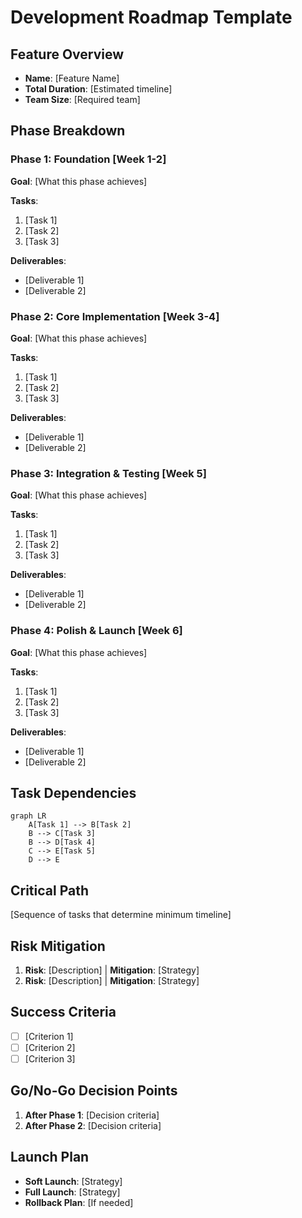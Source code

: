 # Development Roadmap Template

## Feature Overview
- **Name**: [Feature Name]
- **Total Duration**: [Estimated timeline]
- **Team Size**: [Required team]

## Phase Breakdown

### Phase 1: Foundation [Week 1-2]
**Goal**: [What this phase achieves]

**Tasks**:
1. [Task 1]
2. [Task 2]
3. [Task 3]

**Deliverables**:
- [Deliverable 1]
- [Deliverable 2]

### Phase 2: Core Implementation [Week 3-4]
**Goal**: [What this phase achieves]

**Tasks**:
1. [Task 1]
2. [Task 2]
3. [Task 3]

**Deliverables**:
- [Deliverable 1]
- [Deliverable 2]

### Phase 3: Integration & Testing [Week 5]
**Goal**: [What this phase achieves]

**Tasks**:
1. [Task 1]
2. [Task 2]
3. [Task 3]

**Deliverables**:
- [Deliverable 1]
- [Deliverable 2]

### Phase 4: Polish & Launch [Week 6]
**Goal**: [What this phase achieves]

**Tasks**:
1. [Task 1]
2. [Task 2]
3. [Task 3]

**Deliverables**:
- [Deliverable 1]
- [Deliverable 2]

## Task Dependencies

```mermaid
graph LR
    A[Task 1] --> B[Task 2]
    B --> C[Task 3]
    B --> D[Task 4]
    C --> E[Task 5]
    D --> E
```

## Critical Path
[Sequence of tasks that determine minimum timeline]

## Risk Mitigation
1. **Risk**: [Description] | **Mitigation**: [Strategy]
2. **Risk**: [Description] | **Mitigation**: [Strategy]

## Success Criteria
- [ ] [Criterion 1]
- [ ] [Criterion 2]
- [ ] [Criterion 3]

## Go/No-Go Decision Points
1. **After Phase 1**: [Decision criteria]
2. **After Phase 2**: [Decision criteria]

## Launch Plan
- **Soft Launch**: [Strategy]
- **Full Launch**: [Strategy]
- **Rollback Plan**: [If needed]